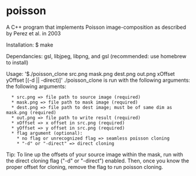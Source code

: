 # poisson
A C++ program that implements Poisson image-composition as described by Perez et al. in 2003

Installation: $ make

Dependancies: gsl, libjpeg, libpng, and gsl (recommended: use homebrew to install)

Usage: '$./poisson_clone src.png mask.png dest.png out.png xOffset yOffset [(-d || -direct)]'
    ./poisson_clone is run with the following arguments: the following arguments:
    
      * src.png => file path to source image (required)
      * mask.png => file path to mask image (required)
      * dest.png => file path to dest image; must be of same dim as mask.png (required)
      * out.png => file path to write result (required)
      * xOffset => x offset in src.png (required)
      * yOffset => y offset in src.png (required)
      * flag argument (optional):
        * no flag or unrecognized flag => seamless poisson cloning
        * "-d" or "-direct" => direct cloning

Tip: To line up the offsets of your source image within the mask, run with the
    direct cloning flag ("-d" or "-direct") enabled. Then, once you know the
    proper offset for cloning, remove the flag to run poisson cloning.
